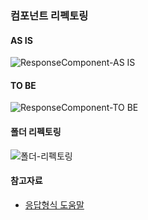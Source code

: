 ### 컴포넌트 리펙토링
#### AS IS
![ResponseComponent-AS IS](https://user-images.githubusercontent.com/17817719/58377429-53059f00-7fbb-11e9-8519-8aba44c20c1e.png)

#### TO BE
![ResponseComponent-TO BE](https://user-images.githubusercontent.com/17817719/58377430-53059f00-7fbb-11e9-8837-078cf5b05da3.png)

#### 폴더 리펙토링
![폴더-리펙토링](https://user-images.githubusercontent.com/17817719/58372177-d213bc80-7f54-11e9-9589-b8348758b4c5.png)

#### 참고자료
- [응답형식 도움말](https://i.kakao.com/docs/tutorial-chatbot-response)